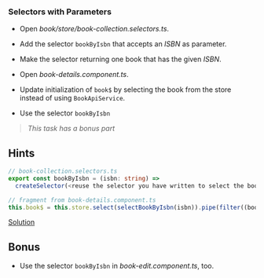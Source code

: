 ### Selectors with Parameters 

- Open _book/store/book-collection.selectors.ts_.
- Add the selector `bookByIsbn` that accepts an _ISBN_ as parameter.
- Make the selector returning one book that has the given _ISBN_.

- Open _book-details.component.ts_.
- Update initialization of `book$` by selecting the book from the store instead of using `BookApiService`.
- Use the selector `bookByIsbn`

> _This task has a bonus part_
> 
## Hints

```ts
// book-collection.selectors.ts
export const bookByIsbn = (isbn: string) =>
  createSelector(<reuse the selector you have written to select the books>, books => books.find(book => book.isbn === isbn));

// fragment from book-details.component.ts
this.book$ = this.store.select(selectBookByIsbn(isbn)).pipe(filter((book): book is Book => !!book));
```

[Solution](https://github.com/workshops-de/angular-advanced-workshop/compare/solve--ngrx-use-selectors...solve--ngrx-use-selectors-with-params)


## Bonus

- Use the selector `bookByIsbn` in _book-edit.component.ts_, too.
